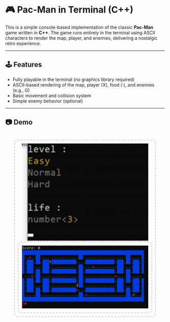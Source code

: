 # 🎮 Pac-Man in Terminal (C++)

This is a simple console-based implementation of the classic **Pac-Man** game written in **C++**. The game runs entirely in the terminal using ASCII characters to render the map, player, and enemies, delivering a nostalgic retro experience.

---

## 🕹 Features

- Fully playable in the terminal (no graphics library required)
- ASCII-based rendering of the map, player (X), food (·), and enemies (e.g., G)
- Basic movement and collision system
- Simple enemy behavior (optional)

---

## 📷 Demo
<br>
<div align="center" style="border: 2px dashed #ccc; border-radius: 10px; padding: 10px; width: fit-content; margin: auto;">
  <img src="/images/image-1.png" alt="alt text" width="400"/>
<div align="center" style="border: 2px dashed #ccc; border-radius: 10px; padding: 10px; width: fit-content; margin: auto;">
  <img src="/images/image.png" alt="alt text" width="400"/>
</div>

